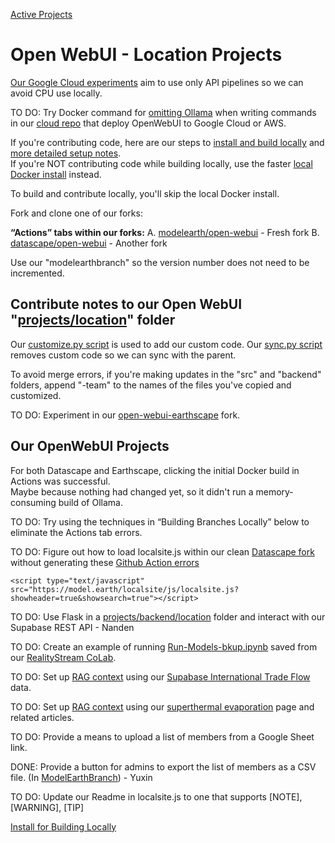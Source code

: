 [Active Projects](../)

# Open WebUI - Location Projects

[Our Google Cloud experiments](setup/google-cloud) aim to use only API pipelines so we can avoid CPU use locally.

TO DO: Try Docker command for [omitting Ollama](setup/customize) when writing commands in our [cloud repo](https://github.com/modelearth/cloud) that deploy OpenWebUI to Google Cloud or AWS.

If you're contributing code, here are our steps to [install and build locally](setup/guides) and [more detailed setup notes](setup).  
If you're NOT contributing code while building locally, use the faster [local Docker install](setup/docker) instead.  

To build and contribute locally, you'll skip the local Docker install.

Fork and clone one of our forks:

**“Actions” tabs within our forks:** 
A. [modelearth/open-webui](https://github.com/modelearth/open-webui/actions) - Fresh fork
B. [datascape/open-webui](https://github.com/datascape/open-webui/actions) - Another fork
<!--
C. [earthscape/open-webui-earthscape](https://github.com/earthscape/open-webui-earthscape/actions) - A little broken
-->

Use our "modelearthbranch" so the version number does not need to be incremented.  


## Contribute notes to our Open WebUI "[projects/location](https://github.com/modelearth/projects/)" folder

Our [customize.py script](setup/customize) is used to add our custom code.
Our [sync.py script](setup/customize) removes custom code so we can sync with the parent.

To avoid merge errors, if you're making updates in the "src" and "backend" folders,
append "-team" to the names of the files you've copied and customized.

TO DO: Experiment in our [open-webui-earthscape](https://github.com/earthscape/open-webui-earthscape) fork.


## Our OpenWebUI Projects

For both Datascape and Earthscape, clicking the initial Docker build in Actions was successful.  
Maybe because nothing had changed yet, so it didn't run a memory-consuming build of Ollama.

TO DO: Try using the techniques in “Building Branches Locally” below to eliminate the Actions tab errors.

TO DO: Figure out how to load localsite.js within our clean [Datascape fork](https://github.com/datascape/open-webui/) without generating these [Github Action errors](https://github.com/datascape/open-webui/actions)

    <script type="text/javascript" src="https://model.earth/localsite/js/localsite.js?showheader=true&showsearch=true"></script>

TO DO: Use Flask in a [projects/backend/location](https://github.com/ModelEarth/projects/tree/main/backend) folder and interact with our Supabase REST API - Nanden

TO DO: Create an example of running [Run-Models-bkup.ipynb](https://github.com/ModelEarth/realitystream/tree/main/models) saved from our [RealityStream CoLab](../../realitystream/).

TO DO: Set up [RAG context](https://docs.openwebui.com/tutorial/rag/) using our [Supabase International Trade Flow](../../profile/prep/sql/supabase/) data.

TO DO: Set up [RAG context](https://docs.openwebui.com/tutorial/rag/) using our [superthermal evaporation](../../evaporation-kits/) page and related articles.

<!--TO DO: Activate hosting using Cloudflare.-->

TO DO: Provide a means to upload a list of members from a Google Sheet link.

DONE: Provide a button for admins to export the list of members as a CSV file. (In [ModelEarthBranch](https://github.com/ModelEarth/projects/tree/ModelEarthBranch)) - Yuxin

TO DO: Update our Readme in localsite.js to one that supports [NOTE], [WARNING], [TIP]


[Install for Building Locally](setup)
